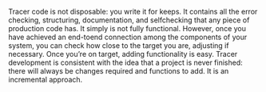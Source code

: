 
Tracer code is not disposable: you write it for keeps. It contains
all the error checking, structuring, documentation, and selfchecking
that any piece of production code has. It simply is not
fully functional. However, once you have achieved an end-toend
connection among the components of your system, you can
check how close to the target you are, adjusting if necessary.
Once you’re on target, adding functionality is easy.
Tracer development is consistent with the idea that a project is
never finished: there will always be changes required and
functions to add. It is an incremental approach.